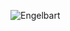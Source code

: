 ![Engelbart](https://2914113074-files.gitbook.io/~/files/v0/b/gitbook-x-prod.appspot.com/o/spaces%2FiZWHJxqQsgWYd9sI88sO%2Fuploads%2FuVNEiZw5rUvSgXsUzjY2%2F2.15-docker_editing_stack_editor.png?alt=media&token=89d9d48b-28b5-4a86-99ec-e8c037f545a3)